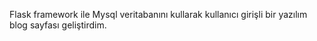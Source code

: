 Flask framework ile Mysql veritabanını kullarak kullanıcı girişli bir yazılım blog sayfası geliştirdim.
